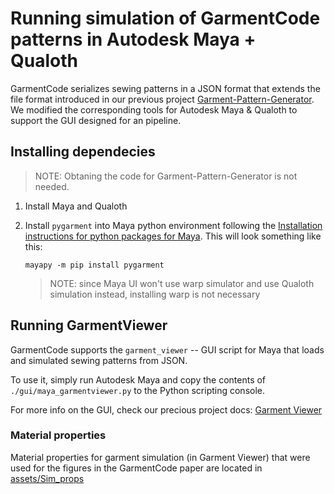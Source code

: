 # Running simulation of GarmentCode patterns in Autodesk Maya + Qualoth

GarmentCode serializes sewing patterns in a JSON format that extends the file format introduced in our previous project [Garment-Pattern-Generator](https://github.com/maria-korosteleva/Garment-Pattern-Generator/). We modified the corresponding tools for Autodesk Maya & Qualoth to support the GUI designed for an pipeline.

## Installing dependecies

> NOTE: Obtaning the code for Garment-Pattern-Generator is not needed.

1. Install Maya and Qualoth
1. Install `pygarment` into Maya python environment following the [Installation instructions for python packages for Maya](https://knowledge.autodesk.com/support/maya/learn-explore/caas/CloudHelp/cloudhelp/2022/ENU/Maya-Scripting/files/GUID-72A245EC-CDB4-46AB-BEE0-4BBBF9791627-htm.html). This will look something like this: 

    ```
    mayapy -m pip install pygarment
    ```

    > NOTE: since Maya UI won't use warp simulator and use Qualoth simulation instead, installing warp is not necessary


## Running GarmentViewer

GarmentCode supports the `garment_viewer` -- GUI script for Maya that loads and simulated sewing patterns from JSON. 

To use it, simply run Autodesk Maya and copy the contents of `./gui/maya_garmentviewer.py` to the Python scripting console.

For more info on the GUI, check our precious project docs: [Garment Viewer](https://github.com/maria-korosteleva/Garment-Pattern-Generator/blob/master/docs/Setting_up_generator.md#preview-your-setup-in-garmentviewer-gui)


### Material properties

Material properties for garment simulation (in Garment Viewer) that were used for the figures in the GarmentCode paper are located in [assets/Sim_props](../assets/Sim_props)
